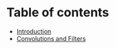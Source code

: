 # Table of contents

* [Introduction](README.md)
* [Convolutions and Filters](convolutions-and-filters.md)
